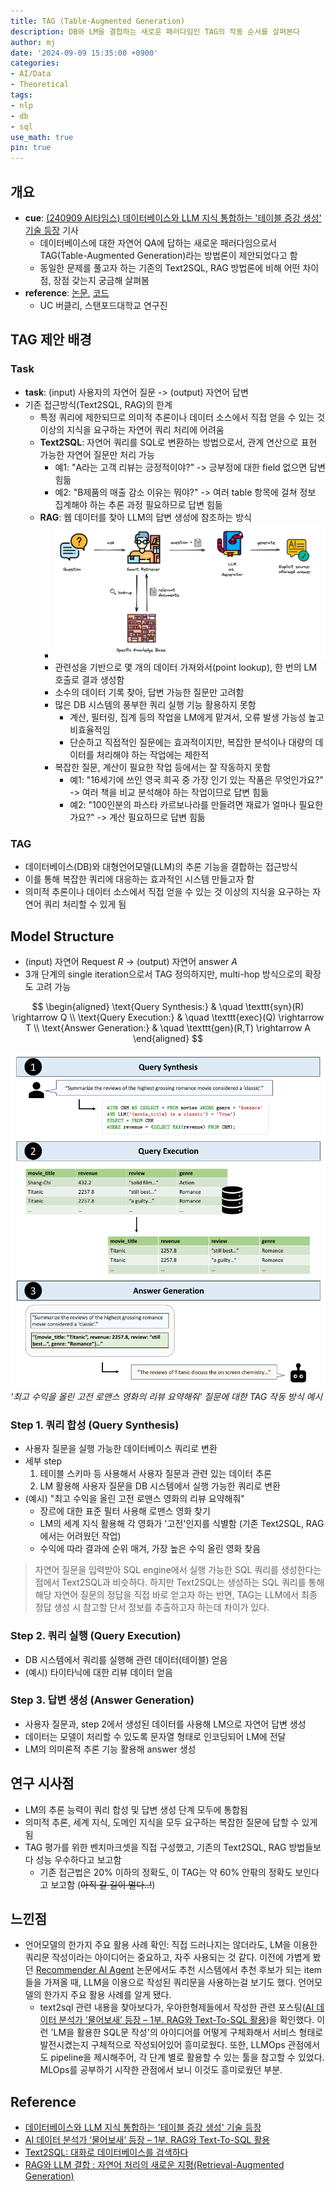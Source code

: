 ```yaml
---
title: TAG (Table-Augmented Generation)
description: DB와 LM을 결합하는 새로운 패러다임인 TAG의 작동 순서를 살펴본다
author: mj
date: '2024-09-09 15:35:00 +0900'
categories:
- AI/Data
- Theoretical
tags:
- nlp
- db
- sql
use_math: true
pin: true
---
```


## 개요
- **cue**: [(240909 AI타임스) 데이터베이스와 LLM 지식 통합하는 '테이블 증강 생성' 기술 등장](https://www.aitimes.com/news/articleView.html?idxno=163062) 기사
	- 데이터베이스에 대한 자연어 QA에 답하는 새로운 패러다임으로서 TAG(Table-Augmented Generation)라는 방법론이 제안되었다고 함
	- 동일한 문제를 풀고자 하는 기존의 Text2SQL, RAG 방법론에 비해 어떤 차이점, 장점 갖는지 궁금해 살펴봄
- **reference**: [논문](https://www.arxiv.org/abs/2408.14717), [코드](https://github.com/TAG-Research/TAG-Bench)
	- UC 버클리, 스탠포드대학교 연구진  
  

## TAG 제안 배경
### Task
- **task**: (input) 사용자의 자연어 질문 -> (output) 자연어 답변
- 기존 접근방식(Text2SQL, RAG)의 한계
	- 특정 쿼리에 제한되므로 의미적 추론이나 데이터 소스에서 직접 얻을 수 있는 것 이상의 지식을 요구하는 자연어 쿼리 처리에 어려움
	- **Text2SQL**: 자연어 쿼리를 SQL로 변환하는 방법으로서, 관계 연산으로 표현 가능한 자연어 질문만 처리 가능
		- 예1: "A라는 고객 리뷰는 긍정적이야?" -> 긍부정에 대한 field 없으면 답변 힘듦
		- 예2: "B제품의 매출 감소 이유는 뭐야?" -> 여러 table 항목에 걸쳐 정보 집계해야 하는 추론 과정 필요하므로 답변 힘듦
	- **RAG**: 웹 데이터를 찾아 LLM의 답변 생성에 참조하는 방식
		- ![rag](/assets/img/rag.png)
		- 관련성을 기반으로 몇 개의 데이터 가져와서(point lookup), 한 번의 LM 호출로 결과 생성함
		- 소수의 데이터 기록 찾아, 답변 가능한 질문만 고려함
		- 많은 DB 시스템의 풍부한 쿼리 실행 기능 활용하지 못함
			- 계산, 필터링, 집계 등의 작업을 LM에게 맡겨서, 오류 발생 가능성 높고 비효율적임
			- 단순하고 직접적인 질문에는 효과적이지만, 복잡한 분석이나 대량의 데이터를 처리해야 하는 작업에는 제한적
		- 복잡한 질문, 계산이 필요한 작업 등에서는 잘 작동하지 못함
			- 예1: "16세기에 쓰인 영국 희곡 중 가장 인기 있는 작품은 무엇인가요?" -> 여러 책을 비교 분석해야 하는 작업이므로 답변 힘듦
			- 예2: "100인분의 파스타 카르보나라를 만들려면 재료가 얼마나 필요한가요?" -> 계산 필요하므로 답변 힘듦

### TAG
- 데이터베이스(DB)와 대형언어모델(LLM)의 추론 기능을 결합하는 접근방식
- 이를 통해 복잡한 쿼리에 대응하는 효과적인 시스템 만들고자 함
- 의미적 추론이나 데이터 소스에서 직접 얻을 수 있는 것 이상의 지식을 요구하는 자연어 쿼리 처리할 수 있게 됨


## Model Structure
- (input) 자연어 Request $R$ -> (output) 자연어 answer $A$
- 3개 단계의 single iteration으로서 TAG 정의하지만, multi-hop 방식으로의 확장도 고려 가능

$$
\begin{aligned}
\text{Query Synthesis:} & \quad \texttt{syn}(R) \rightarrow Q \\
\text{Query Execution:} & \quad \texttt{exec}(Q) \rightarrow T \\
\text{Answer Generation:} & \quad \texttt{gen}(R,T) \rightarrow A
\end{aligned}
$$

![tag](/assets/img/tag-example.png)
_'최고 수익을 올린 고전 로맨스 영화의 리뷰 요약해줘' 질문에 대한 TAG 작동 방식 예시_

### Step 1. 쿼리 합성 (Query Synthesis)
- 사용자 질문을 실행 가능한 데이터베이스 쿼리로 변환
- 세부 step
	1. 테이블 스키마 등 사용해서 사용자 질문과 관련 있는 데이터 추론
	2. LM 활용해 사용자 질문을 DB 시스템에서 실행 가능한 쿼리로 변환
- (예시) "최고 수익을 올린 고전 로맨스 영화의 리뷰 요약해줘"
	- 장르에 대한 표준 필터 사용해 로맨스 영화 찾기
	- LM의 세계 지식 활용해 각 영화가 '고전'인지를 식별함 (기존 Text2SQL, RAG에서는 어려웠던 작업)
	- 수익에 따라 결과에 순위 매겨, 가장 높은 수익 올린 영화 찾음

> 자연어 질문을 입력받아 SQL engine에서 실행 가능한 SQL 쿼리를 생성한다는 점에서 Text2SQL과 비슷하다. 하지만 Text2SQL는 생성하는 SQL 쿼리를 통해 해당 자연어 질문의 정답을 직접 바로 얻고자 하는 반면, TAG는 LLM에서 최종 정답 생성 시 참고할 단서 정보를 추출하고자 하는데 차이가 있다.

### Step 2. 쿼리 실행 (Query Execution)
- DB 시스템에서 쿼리를 실행해 관련 데이터(테이블) 얻음
- (예시) 타이타닉에 대한 리뷰 데이터 얻음

### Step 3. 답변 생성 (Answer Generation)
- 사용자 질문과, step 2에서 생성된 데이터를 사용해 LM으로 자연어 답변 생성
- 데이터는 모델이 처리할 수 있도록 문자열 형태로 인코딩되어 LM에 전달
- LM의 의미론적 추론 기능 활용해 answer 생성

## 연구 시사점
- LM의 추론 능력이 쿼리 합성 및 답변 생성 단계 모두에 통합됨
- 의미적 추론, 세계 지식, 도메인 지식을 모두 요구하는 복잡한 질문에 답할 수 있게 됨
- TAG 평가를 위한 벤치마크셋을 직접 구성했고, 기존의 Text2SQL, RAG 방법들보다 성능 우수하다고 보고함
	- 기존 접근법은 20% 이하의 정확도, 이 TAG는 약 60% 안팎의 정확도 보인다고 보고함 (~~아직 갈 길이 멀다..!~~)

## 느낀점
- 언어모델의 한가지 주요 활용 사례 확인: 직접 드러나지는 않더라도, LM을 이용한 쿼리문 작성이라는 아이디어는 중요하고, 자주 사용되는 것 같다. 이전에 가볍게 봤던 [Recommender AI Agent](https://arxiv.org/abs/2308.16505) 논문에서도 추천 시스템에서 추천 후보가 되는 item들을 가져올 때, LLM을 이용으로 작성된 쿼리문을 사용하는걸 보기도 했다. 언어모델의 한가지 주요 활용 사례를 알게 됐다.
	- text2sql 관련 내용을 찾아보다가, 우아한형제들에서 작성한 관련 포스팅([AI 데이터 분석가 ‘물어보새’ 등장 – 1부. RAG와 Text-To-SQL 활용](https://techblog.woowahan.com/18144/))을 확인했다. 이런 'LM을 활용한 SQL문 작성'의 아이디어를 어떻게 구체화해서 서비스 형태로 발전시켰는지 구체적으로 작성되어있어 흥미로웠다. 또한, LLMOps 관점에서도 pipeline을 제시해주어, 각 단계 별로 활용할 수 있는 툴을 참고할 수 있었다. MLOps를 공부하기 시작한 관점에서 보니 이것도 흥미로웠던 부분.


## Reference
- [데이터베이스와 LLM 지식 통합하는 '테이블 증강 생성' 기술 등장](https://www.aitimes.com/news/articleView.html?idxno=163062)
- [AI 데이터 분석가 ‘물어보새’ 등장 – 1부. RAG와 Text-To-SQL 활용](https://techblog.woowahan.com/18144/)
- [Text2SQL: 대화로 데이터베이스를 검색하다](https://www.sktenterprise.com/bizInsight/blogDetail/skt/8161)
- [RAG와 LLM 결합 : 자연어 처리의 새로운 지평(Retrieval-Augmented Generation)](https://techscene.tistory.com/entry/RAG%EC%99%80-LLM-%EA%B2%B0%ED%95%A9-%EC%9E%90%EC%97%B0%EC%96%B4-%EC%B2%98%EB%A6%AC%EC%9D%98-%EC%83%88%EB%A1%9C%EC%9A%B4-%EC%A7%80%ED%8F%89-Retrieval-Augmented-Generation)
